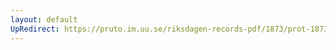 ```yaml
---
layout: default
UpRedirect: https://pruto.im.uu.se/riksdagen-records-pdf/1873/prot-1873--ak--404/prot-1873--ak--404_023.pdf
---
```

